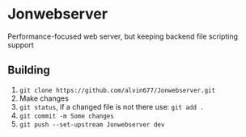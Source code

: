# Jonwebserver
Performance-focused web server, but keeping backend file scripting support

## Building
1. `git clone https://github.com/alvin677/Jonwebserver.git`
2. Make changes
3. `git status`, if a changed file is not there use: `git add .`
4. `git commit -m Some changes`
5. `git push --set-upstream Jonwebserver dev`
